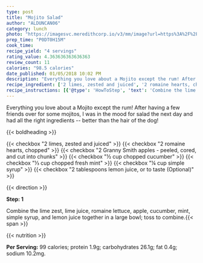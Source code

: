 ```yaml
---
type: post
title: "Mojito Salad"
author: "ALDUNCAN06"
category: lunch
photo: "https://imagesvc.meredithcorp.io/v3/mm/image?url=https%3A%2F%2Fimages.media-allrecipes.com%2Fuserphotos%2F5605138.jpg"
prep_time: "P0DT0H15M"
cook_time: 
recipe_yield: "4 servings"
rating_value: 4.363636363636363
review_count: 11
calories: "98.5 calories"
date_published: 01/05/2018 10:02 PM
description: "Everything you love about a Mojito except the rum! After having a few friends over for some mojitos, I was in the mood for salad the next day and had all the right ingredients -- better than the hair of the dog!"
recipe_ingredient: ['2 limes, zested and juiced', '2 romaine hearts, chopped', '2 Granny Smith apples - peeled, cored, and cut into chunks', '½ cup chopped cucumber', '⅓ cup chopped fresh mint', '¼ cup simple syrup', '2 tablespoons lemon juice, or to taste']
recipe_instructions: [{'@type': 'HowToStep', 'text': 'Combine the lime zest, lime juice, romaine lettuce, apple, cucumber, mint, simple syrup, and lemon juice together in a large bowl; toss to combine.\n'}]
---
```


Everything you love about a Mojito except the rum! After having a few friends over for some mojitos, I was in the mood for salad the next day and had all the right ingredients -- better than the hair of the dog! 

{{< boldheading >}}

{{< checkbox "2  limes, zested and juiced" >}}
{{< checkbox "2  romaine hearts, chopped" >}}
{{< checkbox "2  Granny Smith apples - peeled, cored, and cut into chunks" >}}
{{< checkbox "½ cup chopped cucumber" >}}
{{< checkbox "⅓ cup chopped fresh mint" >}}
{{< checkbox "¼ cup simple syrup" >}}
{{< checkbox "2 tablespoons lemon juice, or to taste  (Optional)" >}}


{{< direction >}}

**Step: 1**

Combine the lime zest, lime juice, romaine lettuce, apple, cucumber, mint, simple syrup, and lemon juice together in a large bowl; toss to combine.{{< span >}}

{{< nutrition >}}

**Per Serving:** 99 calories; protein 1.9g; carbohydrates 26.1g; fat 0.4g; sodium 10.2mg.